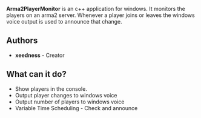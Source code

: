 **Arma2PlayerMonitor** is an c++ application for windows. It monitors the players on an arma2 server. Whenever a player joins or leaves the windows voice output is used to announce that change.

## Authors

- **xeedness** - Creator

## What can it do?
- Show players in the console.
- Output player changes to windows voice
- Output number of players to windows voice
- Variable Time Scheduling - Check and announce